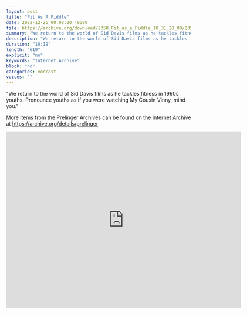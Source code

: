 ```yaml
---
layout: post
title: "Fit As A Fiddle"
date: 2022-12-26 00:08:00 -0500
file: https://archive.org/download/2358_Fit_as_a_Fiddle_10_31_28_00/2358_Fit_as_a_Fiddle_10_31_28_00.m4v
summary: "We return to the world of Sid Davis films as he tackles fitness in 1960s youths.  Pronounce youths as if you were watching My Cousin Vinny, mind you."
description: "We return to the world of Sid Davis films as he tackles fitness in 1960s youths.  Pronounce youths as if you were watching My Cousin Vinny, mind you."
duration: "10:19"
length: "619"
explicit: "no" 
keywords: "Internet Archive"
block: "no" 
categories: vodcast
voices: ""
---
```


"We return to the world of Sid Davis films as he tackles fitness in 1960s youths.  Pronounce youths as if you were watching My Cousin Vinny, mind you."

More items from the Prelinger Archives can be found on the Internet Archive at <https://archive.org/details/prelinger>
 
<iframe src="https://archive.org/embed/2358_Fit_as_a_Fiddle_10_31_28_00" width="640" height="480" frameborder="0" webkitallowfullscreen="true" mozallowfullscreen="true" allowfullscreen></iframe>
